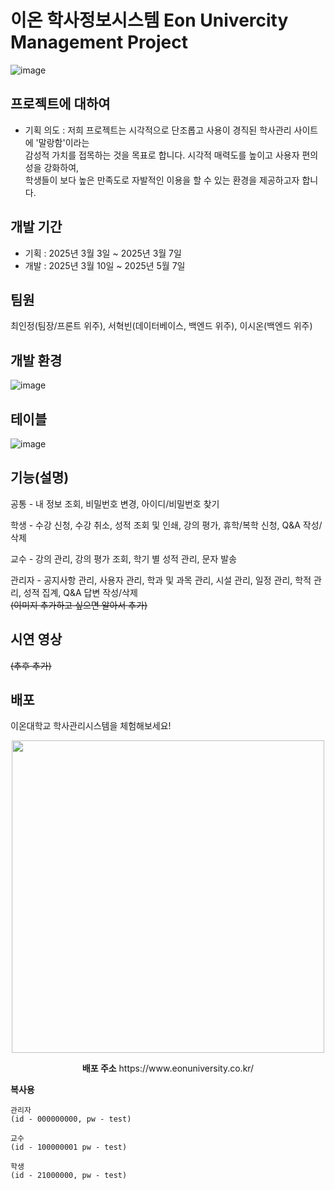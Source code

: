 # 이온 학사정보시스템 Eon Univercity Management Project
![image](https://github.com/user-attachments/assets/825ab730-2118-4a3f-9977-178d1ccfb5bd)



## 프로젝트에 대하여
- 기획 의도 : 저희 프로젝트는 시각적으로 단조롭고 사용이 경직된 학사관리 사이트에 '말랑함'이라는<br/> 감성적 가치를 접목하는 것을 목표로 합니다.
  시각적 매력도를 높이고 사용자 편의성을 강화하여,<br/> 학생들이 보다 높은 만족도로 자발적인 이용을 할 수 있는 환경을 제공하고자 합니다.

## 개발 기간
- 기획 : 2025년 3월 3일 ~ 2025년 3월 7일
- 개발 : 2025년 3월 10일 ~ 2025년 5월 7일

## 팀원
최인정(팀장/프론트 위주), 서혁빈(데이터베이스, 백엔드 위주), 이시온(백엔드 위주)

## 개발 환경
![image](https://github.com/user-attachments/assets/138e41e7-fe98-4f1f-add3-556a0ddb847c)


## 테이블
![image](https://github.com/user-attachments/assets/b16b009a-dacb-4c8a-925e-ec2ee8f4cbe3)

## 기능(설명)
공통 - 내 정보 조회, 비밀번호 변경, 아이디/비밀번호 찾기<br/>

학생 - 수강 신청, 수강 취소, 성적 조회 및 인쇄, 강의 평가, 휴학/복학 신청, Q&A 작성/삭제<br/>

교수 - 강의 관리, 강의 평가 조회, 학기 별 성적 관리, 문자 발송<br/>

관리자 - 공지사항 관리, 사용자 관리, 학과 및 과목 관리, 시설 관리, 일정 관리, 학적 관리, 성적 집계, Q&A 답변 작성/삭제
<br/><s>(이미지 추가하고 싶으면 알아서 추가)</s>

## 시연 영상
<s>(추후 추가)</s>
<br/>

## 배포
이온대학교 학사관리시스템을 체험해보세요!


<p align="center">
<img src="https://github.com/user-attachments/assets/18e4830a-0676-4b1c-8ed3-3927c57338e6" height="500" width="500"/>
</p>
<p align="center">
<b>배포 주소</b>
https://www.eonuniversity.co.kr/
</p>

<b>복사용</b>
```
관리자
(id - 000000000, pw - test)

교수
(id - 100000001 pw - test)

학생
(id - 21000000, pw - test)
```
